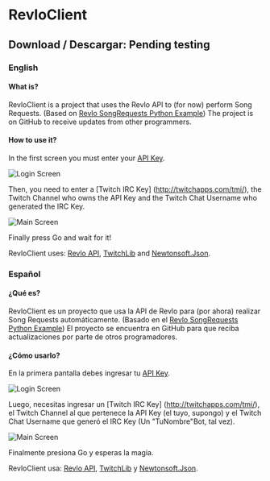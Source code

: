 # RevloClient

## Download / Descargar: Pending testing

### English
#### What is?
RevloClient is a project that uses the Revlo API to (for now) perform Song Requests. (Based on [Revlo SongRequests Python Example](https://github.com/teamrevlo/revlo-python-client/tree/master/examples/songrequests))
The project is on GitHub to receive updates from other programmers.

#### How to use it?
In the first screen you must enter your [API Key](https://www.revlo.co/settings/api).

![Login Screen](http://i.imgur.com/MmyxHGj.png)

Then, you need to enter a [Twitch IRC Key] (http://twitchapps.com/tmi/), the Twitch Channel who owns the API Key and the Twitch Chat Username who generated the IRC Key. 

![Main Screen](http://i.imgur.com/BuHZI6g.png)

Finally press Go and wait for it!

RevloClient uses: [Revlo API](https://github.com/teamrevlo/RevloAPI), [TwitchLib](https://github.com/swiftyspiffy/TwitchLib) and [Newtonsoft.Json](http://www.newtonsoft.com/json).

### Español
#### ¿Qué es?
RevloClient es un proyecto que usa la API de Revlo para (por ahora) realizar Song Requests automáticamente. (Basado en el [Revlo SongRequests Python Example](https://github.com/teamrevlo/revlo-python-client/tree/master/examples/songrequests))
El proyecto se encuentra en GitHub para que reciba actualizaciones por parte de otros programadores.

#### ¿Cómo usarlo?
En la primera pantalla debes ingresar tu [API Key](https://www.revlo.co/settings/api).

![Login Screen](http://i.imgur.com/MmyxHGj.png)

Luego, necesitas ingresar un [Twitch IRC Key] (http://twitchapps.com/tmi/), el Twitch Channel al que pertenece la API Key (el tuyo, supongo) y el  Twitch Chat Username que generó el IRC Key (Un "TuNombre"Bot, tal vez). 

![Main Screen](http://i.imgur.com/BuHZI6g.png)

Finalmente presiona Go y esperas la magia.

RevloClient usa: [Revlo API](https://github.com/teamrevlo/RevloAPI), [TwitchLib](https://github.com/swiftyspiffy/TwitchLib) y [Newtonsoft.Json](http://www.newtonsoft.com/json).
